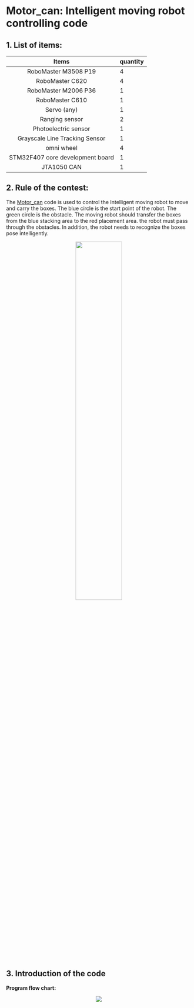 # Motor_can: Intelligent moving robot controlling code

## 1. List of items:

| Items                | quantity |
| :------------------: | -------- |
| RoboMaster M3508 P19 | 4        |
| RoboMaster C620      | 4        |
| RoboMaster M2006 P36 | 1        |
| RoboMaster C610      | 1        |
| Servo (any)          | 1        |
| Ranging sensor      | 2        |
| Photoelectric sensor | 1        |
| Grayscale Line Tracking Sensor | 1        |
| omni wheel | 4        |
| STM32F407 core development board | 1        |
| JTA1050 CAN | 1        |

## 2. Rule of  the contest:

The [Motor_can](https://github.com/csbebetter/Motor_can) code is used to control the Intelligent moving robot  to move and carry the boxes. The blue circle is the start point of the robot. The green circle is the obstacle. The moving robot should transfer the boxes from the blue stacking area to the red placement area. the robot must pass through the obstacles. In addition, the robot needs to recognize the boxes pose intelligently.

<div align="center">
<img src="https://user-images.githubusercontent.com/70866844/185326114-abafdfab-ea89-4a9f-a688-429f38928b2e.jpg" width="50%" > 
</div>



## 3. Introduction of the code

**Program flow chart:**

<div align="center">
<img src="https://user-images.githubusercontent.com/70866844/185852224-8b14656f-aef2-4fb6-b5bd-98b7be6519ac.png"> 
</div>
